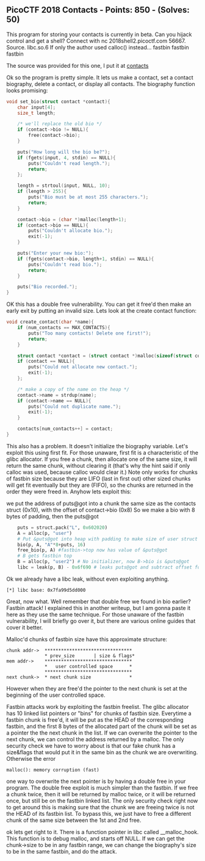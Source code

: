 ## PicoCTF 2018 Contacts - Points: 850 - (Solves: 50)

This program for storing your contacts is currently in beta. Can you hijack control and get a shell? Connect with nc 2018shell2.picoctf.com 56667. Source. libc.so.6
If only the author used calloc() instead...
fastbin fastbin fastbin

The source was provided for this one, I put it at [contacts](https://github.com/Mithreindeir/ctf-writeups/pico-ctf2018/contacts/contacts.c)

Ok so the program is pretty simple. It lets us make a contact, set a contact biography, delete a contact, or display all contacts.
The biography function looks promising:

```C
void set_bio(struct contact *contact){
    char input[4];
    size_t length;

    /* we'll replace the old bio */
    if (contact->bio != NULL){
        free(contact->bio);
    }

    puts("How long will the bio be?");
    if (fgets(input, 4, stdin) == NULL){
        puts("Couldn't read length.");
        return;
    };

    length = strtoul(input, NULL, 10);
    if (length > 255){
        puts("Bio must be at most 255 characters.");
        return;
    }

    contact->bio = (char *)malloc(length+1);
    if (contact->bio == NULL){
        puts("Couldn't allocate bio.");
        exit(-1);
    }

    puts("Enter your new bio:");
    if (fgets(contact->bio, length+1, stdin) == NULL){
        puts("Couldn't read bio.");
        return;
    }

    puts("Bio recorded.");
}
```

OK this has a double free vulnerability. You can get it free'd then make an early exit by putting an invalid size.
Lets look at the create contact function:

```C
void create_contact(char *name){
    if (num_contacts == MAX_CONTACTS){
        puts("Too many contacts! Delete one first!");
        return;
    }

    struct contact *contact = (struct contact *)malloc(sizeof(struct contact));
    if (contact == NULL){
        puts("Could not allocate new contact.");
        exit(-1);
    };

    /* make a copy of the name on the heap */
    contact->name = strdup(name);
    if (contact->name == NULL){
        puts("Could not duplicate name.");
        exit(-1);
    }

    contacts[num_contacts++] = contact;
}
```
This also has a problem. It doesn't initialize the biography variable. Let's exploit this using first fit.
For those unaware, first fit is a characteristic of the glibc allocator. If you free a chunk, then allocate one of the same size, it will return the same chunk, without clearing it
(that's why the hint said if only calloc was used, because calloc would clear it.) Note only works for chunks of fastbin size because they are LIFO (last in first out) other
sized chunks will get fit eventually but they are (FIFO), so the chunks are returned in the order they were freed in. Anyhow lets exploit this:


we put the address of puts@got into a chunk the same size as the contacts struct (0x10), with the offset of contact-\>bio (0x8)
So we make a bio with 8 bytes of padding, then the puts@got
```python
    puts = struct.pack("L", 0x602020)
    A = alloc(p, "user")
    # Put &puts@got into heap with padding to make size of user struct
    bio(p, A, "A"*8+puts, 16)
    free_bio(p, A) #fastbin->top now has value of &puts@got
    # B gets fastbin top
    B = alloc(p, "user2") # No initializer, now B->bio is &puts@got
    libc = leak(p, B) - 0x6f690 # leaks puts@got and subtract offset for base
```

Ok we already have a libc leak, without even exploiting anything.
```
[*] libc base: 0x7fa99d5dd000
```

Great, now what. Well remember that double free we found in bio earlier?
Fastbin attack!
I explained this in another writeup, but I am gonna paste it here as they use the same technique.
For those unaware of the fastbin vulnerability, I will briefly go over it, but there are various online guides that cover it better.

Malloc'd chunks of fastbin size have this approximate structure:
```
chunk addr->  ********************************
              * prev_size       | size & flags*
mem addr->    ********************************
              *   user controlled space      *
              ********************************
next chunk->  * next chunk size              *
```
However when they are free'd the pointer to the next chunk is set at the beginning of the user controlled space.

Fastbin attacks work by exploiting the fastbin freelist. The glibc allocator has 10 linked list pointers or "bins" for chunks of fastbin size. Everytime a fastbin chunk is free'd, it will be put as the HEAD of the corresponding fastbin, and the first 8 bytes of the allocated part of the chunk will be set as a pointer the the next chunk in the list.
If we can overwrite the pointer to the next chunk, we can control the address returned by a malloc.
The only security check we have to worry about is that our fake chunk has a size&flags that would put it in the same bin as the chunk we are overwriting. Otherwise the error
```
malloc(): memory corruption (fast)
```
one way to overwrite the next pointer is by having a double free in your program. The double free exploit is much
simpler than the fastbin. If we free a chunk twice, then it will be returned by malloc twice, or it will be returned once,
but still be on the fastbin linked list. The only security check right now to get around this is making sure that the chunk
we are freeing twice is not the HEAD of its fastbin list. To bypass this, we just have to free a different chunk of the same
size between the 1st and 2nd free.

ok lets get right to it. There is a function pointer in libc called \_\_malloc\_hook. This function is to debug malloc, and starts off NULL. If we can get the chunk-\>size to be in any fastbin range, we can
change the biography's size to be in the same fastbin, and do the attack.

